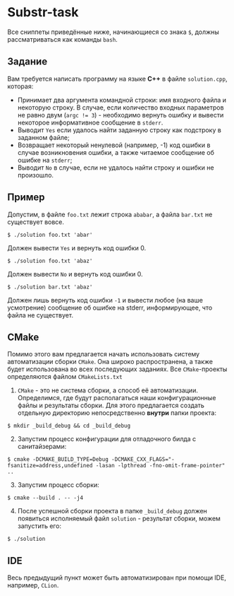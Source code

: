 # Substr-task
Все сниппеты приведённые ниже, начинающиеся со знака `$`, должны рассматриваться как команды `bash`.

## Задание
Вам требуется написать программу на языке **C++** в файле `solution.cpp`, которая:
- Принимает два аргумента командной строки: имя входного файла и некоторую строку. В случае, если количество входных параметров не равно двум (`argc != 3`) - необходимо вернуть ошибку и вывести некоторое информативное сообщение в `stderr`. 
- Выводит `Yes` если удалось найти заданную строку как подстроку в заданном файле;
- Возвращает некоторый ненулевой (например, -1) код ошибки в случае возникновения ошибки, а также читаемое сообщение об ошибке на `stderr`;
- Выводит `No` в случае, если не удалось найти строку и ошибки не произошло.

## Пример
Допустим, в файле `foo.txt` лежит строка `ababar`, а файла `bar.txt` не существует вовсе.
```
$ ./solution foo.txt 'abar'
```
Должен вывести `Yes` и вернуть код ошибки 0.

```
$ ./solution foo.txt 'abaz'
```
Должен вывести `No` и вернуть код ошибки 0.
```
$ ./solution bar.txt 'abaz'
```
Должен лишь вернуть код ошибки `-1` и вывести любое (на ваше усмотрение) сообщение об ошибке на stderr, информирующее, что файла не существует.

## CMake
Помимо этого вам предлагается начать использовать систему автоматизации сборки `CMake`. Она широко распространена, а также будет использована во всех последующих заданиях. Все `CMake`-проекты определяются файлом `CMakeLists.txt`

1. `CMake` - это не система сборки, а способ её автоматизации. Определимся, где будут располагаться наши конфигурационные файлы и результаты сборки. Для этого предлагается создать отдельную директорию непосредственно **внутри** папки проекта:
```
$ mkdir _build_debug && cd _build_debug
```
2. Запустим процесс конфигурации для отладочного билда с санитайзерами:
```
$ cmake -DCMAKE_BUILD_TYPE=Debug -DCMAKE_CXX_FLAGS="-fsanitize=address,undefined -lasan -lpthread -fno-omit-frame-pointer" ..
```
3. Запустим процесс сборки:
```
$ cmake --build . -- -j4
```
4. После успешной сборки проекта в папке `_build_debug` должен появиться исполняемый файл `solution` - результат сборки, можем запустить его:
```
$ ./solution
```
## IDE
Весь предыдущий пункт может быть автоматизирован при помощи IDE, например, `CLion`.
